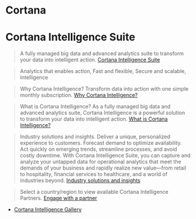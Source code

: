 # Cortana



# Cortana Intelligence Suite

> A fully managed big data and advanced analytics suite to transform your data into intelligent action. [Cortana Intelligence Suite](https://www.microsoft.com/en-us/server-cloud/cortana-intelligence-suite/)

> Analytics that enables action, Fast and flexible, Secure and scalable, Intelligence

> Why Cortana Intelligence? Transform data into action with one simple monthly subscription. [Why Cortana Intelligence?](https://www.microsoft.com/en-us/server-cloud/cortana-intelligence-suite/why-cortana-intelligence.aspx)

> What is Cortana Intelligence? As a fully managed big data and advanced analytics suite, Cortana Intelligence is a powerful solution to transform your data into intelligent action. [What is Cortana Intelligence?](https://www.microsoft.com/en-us/server-cloud/cortana-intelligence-suite/what-is-cortana-intelligence.aspx)

> Industry solutions and insights. Deliver a unique, personalized experience to customers. Forecast demand to optimize availability. Act quickly on emerging trends, streamline processes, and avoid costly downtime. With Cortana Intelligence Suite, you can capture and analyze your untapped data for operational analytics that meet the demands of your business and rapidly realize new value—from retail to hospitality, financial services to healthcare, and a world of industries beyond. [Industry solutions and insights](https://www.microsoft.com/en-us/server-cloud/cortana-intelligence-suite/industry-solutions.aspx)

> Select a country/region to view available Cortana Intelligence Partners. [Engage with a partner](http://cortanaintelligencepartners.azurewebsites.net/)
- [Cortana Intelligence Gallery](http://gallery.cortanaintelligence.com/?r=legacy)
